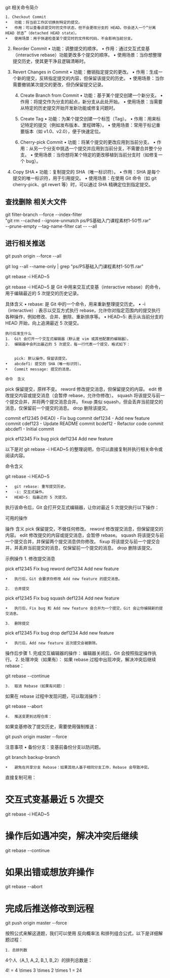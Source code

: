 git 相关命令简介

    1. Checkout Commit
    •	功能：将当前工作区切换到特定的提交。
    •	作用：可以查看该提交时的文件状态，但不会更改分支的 HEAD。你会进入一个“分离 HEAD 状态”（detached HEAD state）。
    •	使用场景：用于快速检查某个提交时的文件和代码，不会影响当前分支。

2. Reorder Commit
	•	功能：调整提交的顺序。
	•	作用：通过交互式变基（interactive rebase）功能更改多个提交的顺序。
	•	使用场景：当你想整理提交历史，使其更干净且逻辑清晰时。

3. Revert Changes in Commit
	•	功能：撤销指定提交的更改。
	•	作用：生成一个新的提交，反转指定提交的内容，但保留该提交的历史。
	•	使用场景：当你需要撤销某次提交的更改，但仍保留提交记录。


    4. Create Branch from Commit
        •	功能：基于某个提交创建一个新分支。
        •	作用：将提交作为分支的起点，新分支从此处开始。
        •	使用场景：当需要从特定的历史提交开始开发新功能或修复问题时。


    5. Create Tag
        •	功能：为某个提交创建一个标签（Tag）。
        •	作用：用来标记特定的提交（例如发布版本、里程碑等）。
        •	使用场景：常用于标记重要版本（如 v1.0、v2.0），便于快速定位。
    
    6. Cherry-pick Commit
        •	功能：将某个提交的更改应用到当前分支。
        •	作用：从另一个分支中挑选一个提交并应用到当前分支，不需要合并整个分支。
        •	使用场景：当你想将某个特定的更改移植到当前分支时（如修复一个 bug）。


7. Copy SHA
	•	功能：复制提交的 SHA（唯一标识符）。
	•	作用：SHA 是每个提交的唯一标识符，用于引用提交。
	•	使用场景：在使用 Git 命令（如 git cherry-pick、git revert 等）时，可以通过 SHA 精确定位到指定提交。

## 查找删除 相关大文件

git filter-branch --force --index-filter \
"git rm --cached --ignore-unmatch ps/PS基础入门课程素材1-50节.rar" \
--prune-empty --tag-name-filter cat -- --all



## 进行相关推送

git push origin --force --all





git log --all --name-only | grep "ps/PS基础入门课程素材1-50节.rar"

git rebase -i HEAD~5


git rebase -i HEAD~5 是 Git 中用来交互式变基（interactive rebase）的命令，用于编辑最近的 5 次提交的历史记录。

具体含义
	•	rebase: 是 Git 中的一个命令，用来重新整理提交历史。
	•	-i（interactive）: 表示以交互方式执行 rebase，允许你对指定范围内的提交执行各种操作，例如修改、合并、删除、重新排序等。
	•	HEAD~5: 表示从当前分支的 HEAD 开始，向上追溯最近 5 次提交。

    执行后发生什么
	1.	Git 会打开一个交互式编辑器（默认是 vim 或其他配置的编辑器）。
	2.	编辑器中会列出最近的 5 次提交，每一行代表一个提交，格式如下：


    	pick: 默认操作，保留该提交。
	•	abcdef1: 提交的 SHA（唯一标识符）。
	•	Commit message: 提交的消息。

    命令	含义
pick	保留提交，原样不变。
reword	修改提交消息，但保留提交的内容。
edit	修改提交内容或提交消息（会暂停 rebase，允许你修改）。
squash	将该提交与前一个提交合并，并将两个提交消息合并。
fixup	类似 squash，但会丢弃当前提交的消息，仅保留前一个提交的消息。
drop	删除该提交。



commit ef12345 (HEAD) - Fix bug
commit def1234 - Add new feature
commit cdef123 - Update README
commit bcdef12 - Refactor code
commit abcdef1 - Initial commit


pick ef12345 Fix bug
pick def1234 Add new feature



以下是对 git rebase -i HEAD~5 的整理说明，你可以直接复制并执行相关命令或阅读内容。

命令含义

git rebase -i HEAD~5

	•	git rebase: 重写提交历史。
	•	-i: 交互式操作。
	•	HEAD~5: 指最近的 5 次提交。

执行该命令后，Git 会打开交互式编辑器，让你对最近 5 次提交执行以下操作：

可用的操作

操作	含义
pick	保留提交，不做任何修改。
reword	修改提交消息，但保留提交的内容。
edit	修改提交的内容或提交消息，会暂停 rebase。
squash	将该提交与前一个提交合并，并保留两个提交消息供你修改。
fixup	将该提交与前一个提交合并，并丢弃当前提交的消息，仅保留前一个提交的消息。
drop	删除该提交。

示例操作
	1.	修改提交消息

pick ef12345 Fix bug
reword def1234 Add new feature

	•	执行后，Git 会要求你修改 Add new feature 的提交消息。

	2.	合并提交

pick ef12345 Fix bug
squash def1234 Add new feature

	•	执行后，Fix bug 和 Add new feature 会合并为一个提交，Git 会让你编辑新的提交消息。

	3.	删除提交

pick ef12345 Fix bug
drop def1234 Add new feature

	•	执行后，Add new feature 这次提交会被删除。

操作后步骤
	1.	完成交互编辑器的操作：
编辑器关闭后，Git 会按照指定操作执行。
	2.	处理冲突（如果有）：
如果 rebase 过程中出现冲突，解决冲突后继续 rebase：

git rebase --continue


	3.	取消 Rebase（如果有问题）：
如果在 rebase 过程中发现问题，可以取消操作：

git rebase --abort


	4.	推送变更到远程仓库：
如果变基修改了提交历史，需要使用强制推送：

git push origin master --force

注意事项
	•	备份分支：变基前备份分支以防问题。

git branch backup-branch


	•	避免在共享分支 Rebase：如果其他人基于相同分支工作，Rebase 会导致冲突。

直接复制可用：

# 交互式变基最近 5 次提交
git rebase -i HEAD~5

# 操作后如遇冲突，解决冲突后继续
git rebase --continue

# 如果出错或想放弃操作
git rebase --abort

# 完成后推送修改到远程
git push origin master --force


按照公式来解这道题，我们可以使用 反向概率法 和排列组合公式，以下是详细解题过程：

    1. 总排列数

4个人（A_1, A_2, B_1, B_2）的排列总数是：

4! = 4 \times 3 \times 2 \times 1 = 24


